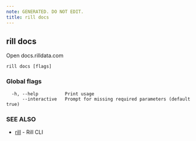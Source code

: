 ```yaml
---
note: GENERATED. DO NOT EDIT.
title: rill docs
---
```

## rill docs

Open docs.rilldata.com

```
rill docs [flags]
```

### Global flags

```
  -h, --help          Print usage
      --interactive   Prompt for missing required parameters (default true)
```

### SEE ALSO

* [rill](../cli.md)	 - Rill CLI

